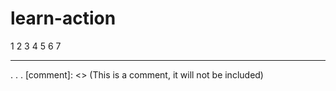 # learn-action
1 2 3 4 5 6 7





- - - - - - - 
. . . [comment]: <> (This is a comment, it will not be included)





